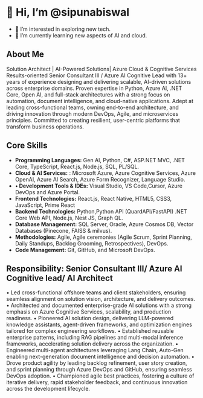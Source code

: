 # 👋 Hi, I’m @sipunabiswal  
- 👀 I’m interested in exploring new tech.  
- 🌱 I’m currently learning new aspects of AI and cloud.  

## About Me  
Solution Architect | AI-Powered Solutions| Azure Cloud & Cognitive Services
Results-oriented Senior Consultant III / Azure AI Cognitive Lead with 13+ years of experience designing and delivering scalable, AI-driven solutions across enterprise domains. Proven expertise in Python, Azure AI, .NET Core, Open AI, and full-stack architectures with a strong focus on automation, document intelligence, and cloud-native applications. Adept at leading cross-functional teams, owning end-to-end architecture, and driving innovation through modern DevOps, Agile, and microservices principles. Committed to creating resilient, user-centric platforms that transform business operations.  

## Core Skills  
- **Programming Languages:** Gen AI, Python, C#, ASP.NET MVC, .NET Core, TypeScript, React.js, Node.js, SQL, PL/SQL.  
- **Cloud & AI Services:** : Microsoft Azure, Azure Cognitive Services, Azure OpenAI, Azure AI Search, Azure Form Recognizer, Language Studio.  
- **•	Development Tools & IDEs:** Visual Studio, VS Code,Cursor, Azure DevOps and Azure Portal.
- **Frontend Technologies:** React.js, React Native, HTML5, CSS3, JavaScript, Prime React
- **Backend Technologies:** Python,Python API (QuardAPI/FastAPI) .NET Core Web API, Node.js, Nest JS, Graph QL.
- **Database Management:** SQL Server, Oracle, Azure Cosmos DB, Vector Databases (Pinecone, FAISS & milvus).  
- **Methodologies:** Agile, Agile ceremonies (Agile Scrum, Sprint Planning, Daily Standups, Backlog Grooming, Retrospectives), DevOps.  
- **Code Management:** Git, GitHub, and Microsoft DevOps.  

## Responsibility: Senior Consultant III/ Azure AI Cognitive lead/ AI Architect
•	Led cross-functional offshore teams and client stakeholders, ensuring seamless alignment on solution vision, architecture, and delivery outcomes.
•	Architected and documented enterprise-grade AI solutions with a strong emphasis on Azure Cognitive Services, scalability, and production readiness.
•	Pioneered AI solution design, delivering LLM-powered knowledge assistants, agent-driven frameworks, and optimization engines tailored for complex engineering workflows.
•	Established reusable enterprise patterns, including RAG pipelines and multi-modal inference frameworks, accelerating solution delivery across the organization.
•	Engineered multi-agent architectures leveraging Lang Chain, Auto-Gen enabling next-generation document intelligence and decision automation.
•	Drove product agility by leading backlog refinement, user story creation, and sprint planning through Azure DevOps and GitHub, ensuring seamless DevOps adoption.
•	Championed agile best practices, fostering a culture of iterative delivery, rapid stakeholder feedback, and continuous innovation across the development lifecycle.




<!---
sipunabiswal/sipunabiswal is a ✨ special ✨ repository because its `README.md` (this file) appears on your GitHub profile.
You can click the Preview link to take a look at your changes.
--->

